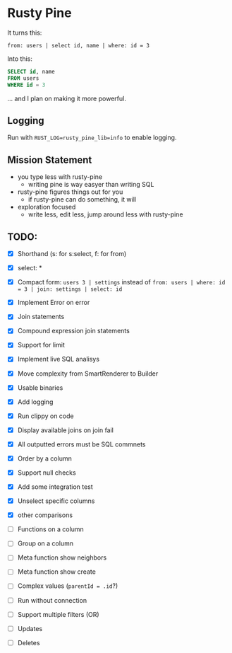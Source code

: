 Rusty Pine
==========

It turns this:
```
from: users | select id, name | where: id = 3
```
Into this:
```sql
SELECT id, name
FROM users
WHERE id = 3
```

... and I plan on making it more powerful.


Logging
-------
Run with `RUST_LOG=rusty_pine_lib=info` to enable logging.


Mission Statement
-----------------

* you type less with rusty-pine
    - writing pine is way easyer than writing SQL
* rusty-pine figures things out for you
    - if rusty-pine can do something, it will
* exploration focused
    - write less, edit less, jump around less with rusty-pine



TODO:
-----
- [x] Shorthand (s: for s:select, f: for from)
- [x] select: *
- [x] Compact form:
    `users 3 | settings` instead of `from: users | where: id = 3 | join: settings | select: id`
- [x] Implement Error on error
- [x] Join statements
- [x] Compound expression join statements
- [x] Support for limit
- [x] Implement live SQL analisys
- [x] Move complexity from SmartRenderer to Builder
- [x] Usable binaries
- [x] Add logging
- [x] Run clippy on code
- [x] Display available joins on join fail
- [x] All outputted errors must be SQL commnets
- [x] Order by a column
- [x] Support null checks
- [x] Add some integration test
- [x] Unselect specific columns
- [x] other comparisons
- [ ] Functions on a column
- [ ] Group on a column
- [ ] Meta function show neighbors
- [ ] Meta function show create
- [ ] Complex values (`parentId = .id`?)
- [ ] Run without connection
- [ ] Support multiple filters (OR)
- [ ] Updates
- [ ] Deletes

